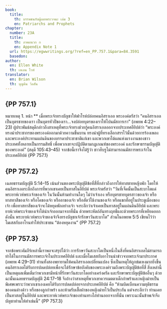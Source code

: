```yaml
---
book:
  title:
    th: บรรพชนกับผู้เผยพระวจนะ เล่ม 3
    en: Patriarchs and Prophets
chapter:
  number: 23A
  title:
    th: ภาคผนวก ก
    en: Appendix Note 1
  url: https://egwwritings.org/?ref=en_PP.757.1&para=84.3591
  basedon:
author:
  en: Ellen White
  th: เอเลน ไวท์
translator:
  en: Brian Wilson
  th: บุญต้น วิลสัน
---
```

<!--
Appendix Schedule
1 = ก
2 = ข
3 = ค
4 = ฆ
5 = ง
6 = จ
7 = ฉ
8 = ช
9 = ซ
10 = ฌ
-->

## {PP 757.1}

หมายเหตุ 1. หน้า ** เมื่อพระเจ้าทรงบัญชาให้ฟาโรห์ปล่อยคนอิสราเอล พระองค์ตรัสว่า “คนอิสราเอลเป็นบุตรชายของเรา เป็นบุตรหัวปีของเรา…จงปล่อยบุตรของเราให้ไปนมัสการเรา” (อพยพ 4:22–23) ผู้ประพันธ์สดุดีกล่าวถึงสาเหตุที่พระเจ้าทรงช่วยกู้คนอิสราเอลออกจากประเทศอียิปต์ว่า “พระองค์ทรงนำประชากรของพระองค์ออกมาด้วยความชื่นบาน ทรงนำผู้ที่ทรงเลือกสรรไว้นั้นด้วยการร้องเพลง และพระองค์ประทานแผ่นดินของบรรดาประชาชาติแก่เขา และพวกเขาได้ผลแห่งแรงงานของชาวประเทศทั้งหลายเป็นกรรมสิทธิ์ เพื่อพวกเขาจะปฏิบัติตามกฎเกณฑ์ของพระองค์ และรักษาธรรมบัญญัติของพระองค์” (สดุดี 105:43–45) จากข้อนี้เราจึงได้รู้ว่า ชาวฮีบรูไม่สามารถนมัสการพระเจ้าในประเทศอียิปต์ {PP 757.1}

## {PP 757.2}

เฉลยธรรมบัญญัติ 5:14–15 เน้นส่วนของพระบัญญัติข้อที่สี่ที่กล่าวถึงการให้ทาสชายหญิงพัก โดยให้คนอิสราเอลระลึกถึงการที่พวกเขาเคยเป็นทาสในอียิปต์ พระเจ้าตรัสว่า “วันที่เจ็ดนั้นเป็นสะบาโตแด่พระยาห์เวห์พระเจ้าของเจ้า ในวันนั้นห้ามทำงานใดๆ ไม่ว่าเจ้าเอง หรือบุตรชายบุตรสาวของเจ้า หรือทาสทาสีของเจ้า หรือโคของเจ้า หรือลาของเจ้า หรือสัตว์ใช้งานของเจ้า หรือแขกที่อยู่ในประตูเมืองของเจ้า เพื่อทาสทาสีของเจ้าจะได้หยุดพักอย่างเจ้า จงระลึกว่าเจ้าเคยเป็นทาสอยู่ในแผ่นดินอียิปต์ และพระยาห์เวห์พระเจ้าของเจ้าได้นำเจ้าออกมาจากที่นั่น ด้วยพระหัตถ์อันทรงฤทธิ์และด้วยพระกรที่เหยียดออก ดังนั้น พระยาห์เวห์พระเจ้าของเจ้าจึงทรงบัญชาเจ้ารักษาวันสะบาโต” ส่วนในอพยพ 5:5 เขียนไว้ว่า โมเสสกับอาโรนทำให้ประชาชน “ต้องหยุดงาน” {PP 757.2}

## {PP 757.3}

จากข้อพระคัมภีร์เหล่านี้เราพอจะสรุปได้ว่า การรักษาวันสะบาโตเป็นหนึ่งในสิ่งที่คนอิสราเอลไม่สามารถทำได้ในการนมัสการพระเจ้าในประเทศอียิปต์ และเมื่อโมเสสกับอาโรนนำข่าวจากพระเจ้ามาประกาศ (อพยพ 4:29–31) ท่านทั้งสองพยายามให้คนอิสราเอลเปลี่ยนแปลง ซึ่งเป็นเหตุให้ถูกข่มเหงมากยิ่งขึ้น คนอิสราเอลได้รับการปลดปล่อยเพื่อจะได้รักษาข้อบังคับของพระองค์รวมถึงพระบัญญัติข้อที่สี่ สิ่งเหล่านี้เป็นเหตุผลเพิ่มเติ่มว่าพวกเขามีหน้าที่รักษาวันสะบาโตอย่างเคร่งครัด และรักษาพระบัญญัติข้ออื่นๆ ด้วย ฉะนั้นเฉลยธรรมบัญญัติ 24:17–18 จึงอ้างว่าสาเหตุที่พวกเขาควรเมตตาเด็กกำพร้าและหญิงม่ายเป็นพิเศษเพราะว่าพวกเขาเองเคยได้รับการปลดปล่อยจากประเทศอียิปต์ คือ “ห้ามบิดเบือนความยุติธรรมของคนต่างด้าว หรือของลูกกำพร้า และห้ามรับเสื้อผ้าของหญิงม่ายไว้เป็นประกัน แต่จงระลึกว่า ท่านเคยเป็นทาสอยู่ในอียิปต์ และพระยาห์เวห์พระเจ้าของท่านทรงไถ่ท่านออกจากที่นั่น เพราะฉะนั้นข้าพเจ้าจึงบัญชาท่านให้ทำเช่นนี้” {PP 757.3}